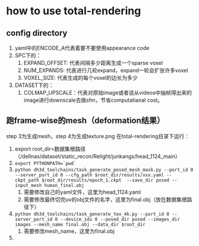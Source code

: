 # how to use total-rendering

## config directory
1. yaml中的ENCODE_A代表着要不要使用appearance code
2. SPC下的：
   1. EXPAND_OFFSET:  代表间隔多少距离生成一个sparse voxel
   2. NUM_EXPANDS: 代表进行几轮expand，expand一轮会扩张许多voxel
   3. VOXEL_SIZE: 代表生成的每个voxel的边长为多少
3. DATASET下的：
   1. COLMAP_UPSCALE：代表对原始image或者说从videos中抽帧得出来的image进行downscale去做sfm，节省computatianal cost。

## 跑frame-wise的mesh（deformation结果）
step 3为生成mesh，step 4为生成texture.png
在total-rendering目录下运行：
1. export root_dir=数据集根路径（/dellnas/dataset/static_recon/Relight/junkangs/head_1124_main）
2. ```export PYTHONPATH=`pwd` ```
3. ```python dh3d_toolchains/task_generate_posed_mesh_mask.py --port_id 0 --server_port_id 0 --cfg_path $root_dir/results/xxx.yaml --ckpt_path $root_dir/results/epoch_1.ckpt  --save_dir posed --input_mesh human_final.obj```
   1. 需要修改自己的yaml文件，这里为head_1124.yaml
   2. 需要修改最终切完uv的obj文件的名字，这里为final.obj（放在数据集根路径下）
4. ```python dh3d_toolchains/task_generate_tex_4k.py --port_id 0 --server_port_id 0 --device_ids 0 --posed_dir posed --images_dir images --mesh_name final.obj --data_dir $root_dir```
   1. 需要修改mesh_name，这里为final.obj
5. 